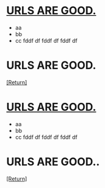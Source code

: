 
# [URLS ARE GOOD.](#URLS-ARE-GOOD-1)
[nameit]: #urls-are-good
 - aa
 - bb
 - cc
fddf
df
fddf
df
fddf
df

# URLS ARE GOOD.
[[Return]][nameit]





# [URLS ARE GOOD.](#URLS-ARE-GOOD-2)
[nameit2]: #urls-are-good-2
 - aa
 - bb
 - cc
fddf
df
fddf
df
fddf
df

# URLS ARE GOOD..
[[Return]][nameit2]

